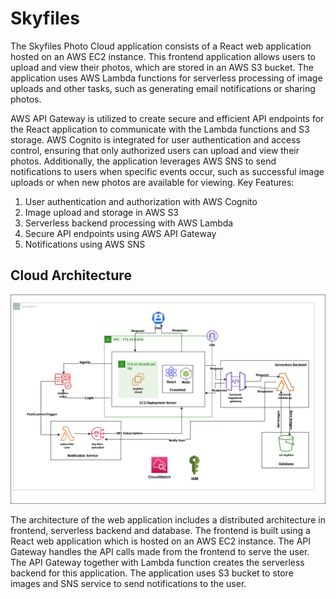 # Skyfiles

The Skyfiles Photo Cloud application consists of a React web application hosted on an AWS EC2 instance. This frontend application allows users to upload and view their photos, which are stored in an AWS S3 bucket. The application uses AWS Lambda functions for serverless processing of image uploads and other tasks, such as generating email notifications or sharing photos.

AWS API Gateway is utilized to create secure and efficient API endpoints for the React application to communicate with the Lambda functions and S3 storage. AWS Cognito is integrated for user authentication and access control, ensuring that only authorized users can upload and view their photos. Additionally, the application leverages AWS SNS to send notifications to users when specific events occur, such as successful image uploads or when new photos are available for viewing.
Key Features:
1. User authentication and authorization with AWS Cognito
2. Image upload and storage in AWS S3
3. Serverless backend processing with AWS Lambda
4. Secure API endpoints using AWS API Gateway
5. Notifications using AWS SNS

## Cloud Architecture

![Architrcture](ProjectArc.jpg)

The architecture of the web application includes a distributed architecture in frontend, serverless backend and database. The frontend is built using a React web application which is hosted on an AWS EC2 instance. The API Gateway handles the API calls made from the frontend to serve the user. The API Gateway together with Lambda function creates the serverless backend for this application. The application uses S3 bucket to store images and SNS service to send notifications to the user.

